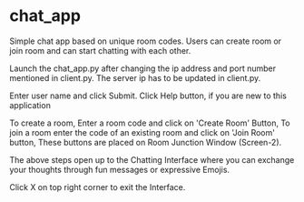 # chat_app

Simple chat app based on unique room codes.
Users can create room or join room and can start chatting with each other.

Launch the chat_app.py after changing the ip address and port number mentioned in client.py.
The server ip has to be updated in client.py.

Enter user name and click Submit.
Click Help button, if you are new to this application

To create a room,
Enter a room code and click on 'Create Room' Button, To join a room enter the code of an existing room and click on 'Join Room' button,
These buttons are placed on Room Junction Window (Screen-2).

The above steps open up to the Chatting Interface where you can exchange your thoughts through fun messages or expressive Emojis.

Click X on top right corner to exit the Interface.


